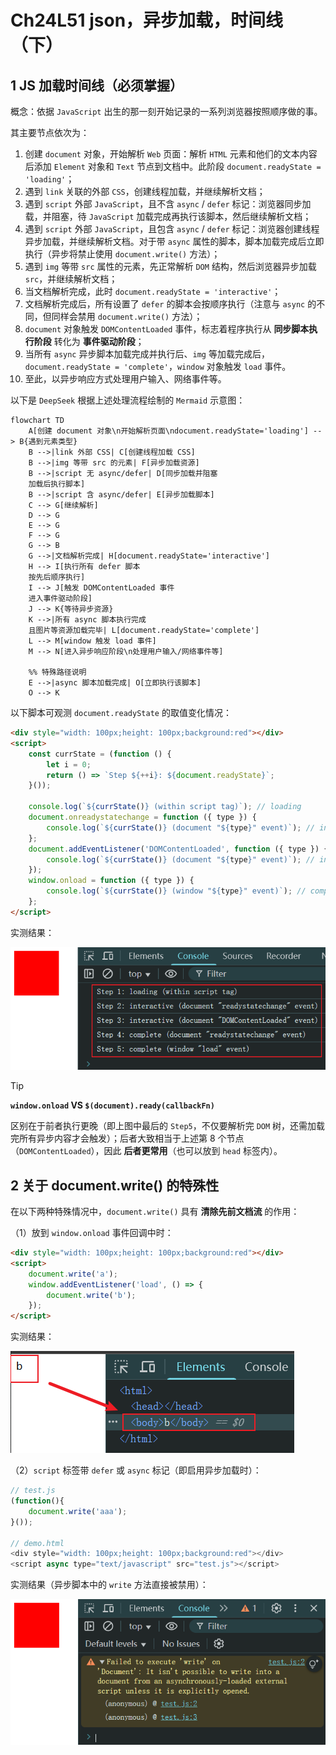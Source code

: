 # Ch24L51 json，异步加载，时间线（下）



## 1 JS 加载时间线（必须掌握）

概念：依据 `JavaScript` 出生的那一刻开始记录的一系列浏览器按照顺序做的事。

其主要节点依次为：

1. 创建 `document` 对象，开始解析 `Web` 页面：解析 `HTML` 元素和他们的文本内容后添加 `Element` 对象和 `Text` 节点到文档中。此阶段 `document.readyState = 'loading'`；
2. 遇到 `link` 关联的外部 `CSS`，创建线程加载，并继续解析文档；
3. 遇到 `script` 外部 `JavaScript`，且不含 `async` / `defer` 标记：浏览器同步加载，并阻塞，待 `JavaScript` 加载完成再执行该脚本，然后继续解析文档；
4. 遇到 `script` 外部 `JavaScript`，且包含 `async` / `defer` 标记：浏览器创建线程异步加载，并继续解析文档。对于带 `async` 属性的脚本，脚本加载完成后立即执行（异步将禁止使用 `document.write()` 方法）；
5. 遇到 `img` 等带 `src` 属性的元素，先正常解析 `DOM` 结构，然后浏览器异步加载 `src`，并继续解析文档；
6. 当文档解析完成，此时 `document.readyState = 'interactive'`；
7. 文档解析完成后，所有设置了 `defer` 的脚本会按顺序执行（注意与 `async` 的不同，但同样会禁用 `document.write()` 方法）；
8. `document` 对象触发 `DOMContentLoaded` 事件，标志着程序执行从 **同步脚本执行阶段** 转化为 **事件驱动阶段**；
9. 当所有 `async` 异步脚本加载完成并执行后、`img` 等加载完成后，`document.readyState = 'complete'`，`window` 对象触发 `load` 事件。
10. 至此，以异步响应方式处理用户输入、网络事件等。

以下是 `DeepSeek` 根据上述处理流程绘制的 `Mermaid` 示意图：

```mermaid
flowchart TD
    A[创建 document 对象\n开始解析页面\ndocument.readyState='loading'] --> B{遇到元素类型}
    B -->|link 外部 CSS| C[创建线程加载 CSS]
    B -->|img 等带 src 的元素| F[异步加载资源]
    B -->|script 无 async/defer| D[同步加载并阻塞
    加载后执行脚本]
    B -->|script 含 async/defer| E[异步加载脚本]
    C --> G[继续解析]
    D --> G
    E --> G
    F --> G
    G --> B
    G -->|文档解析完成| H[document.readyState='interactive']
    H --> I[执行所有 defer 脚本
    按先后顺序执行]
    I --> J[触发 DOMContentLoaded 事件
    进入事件驱动阶段]
    J --> K{等待异步资源}
    K -->|所有 async 脚本执行完成
    且图片等资源加载完毕| L[document.readyState='complete']
    L --> M[window 触发 load 事件]
    M --> N[进入异步响应阶段\n处理用户输入/网络事件等]
    
    %% 特殊路径说明
    E -->|async 脚本加载完成| O[立即执行该脚本]
    O --> K
```

以下脚本可观测 `document.readyState` 的取值变化情况：

```html
<div style="width: 100px;height: 100px;background:red"></div>
<script>
    const currState = (function () {
        let i = 0;
        return () => `Step ${++i}: ${document.readyState}`;
    }());

    console.log(`${currState()} (within script tag)`); // loading
    document.onreadystatechange = function ({ type }) {
        console.log(`${currState()} (document "${type}" event)`); // interactive | complete
    };
    document.addEventListener('DOMContentLoaded', function ({ type }) {
        console.log(`${currState()} (document "${type}" event)`); // interactive
    });
    window.onload = function ({ type }) {
        console.log(`${currState()} (window "${type}" event)`); // complete
    };
</script>
```

实测结果：

![](../assets/24.3.png)

> [!tip]
>
> **`window.onload` VS `$(document).ready(callbackFn)`**
>
> 区别在于前者执行更晚（即上图中最后的 `Step5`，不仅要解析完 `DOM` 树，还需加载完所有异步内容才会触发）；后者大致相当于上述第 8 个节点（`DOMContentLoaded`），因此 **后者更常用**（也可以放到 `head` 标签内）。



## 2 关于 document.write() 的特殊性

在以下两种特殊情况中，`document.write()` 具有 **清除先前文档流** 的作用：

（1）放到 `window.onload` 事件回调中时：

```html
<div style="width: 100px;height: 100px;background:red"></div>
<script>
    document.write('a');
    window.addEventListener('load', () => {
        document.write('b');
    });
</script>
```

实测结果：

![](../assets/24.1.png)

（2）`script` 标签带 `defer` 或 `async` 标记（即启用异步加载时）：

```js
// test.js
(function(){
    document.write('aaa');
}());

// demo.html
<div style="width: 100px;height: 100px;background:red"></div>
<script async type="text/javascript" src="test.js"></script>
```

实测结果（异步脚本中的 `write` 方法直接被禁用）：

![](../assets/24.2.png)
